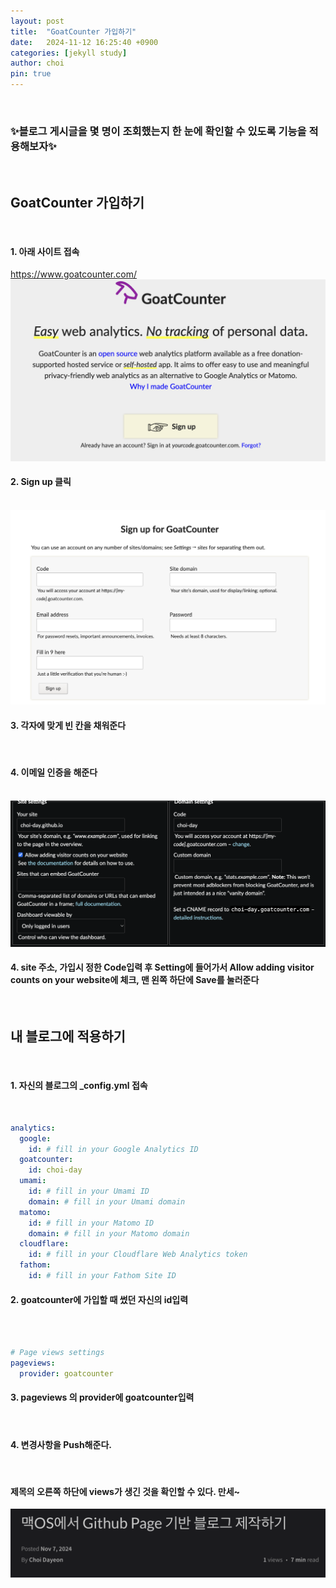 ```yaml
---
layout: post
title:  "GoatCounter 가입하기"
date:   2024-11-12 16:25:40 +0900
categories: [jekyll study]
author: choi
pin: true
---
```

&nbsp;
&nbsp;

### ✨블로그 게시글을 몇 명이 조회했는지 한 눈에 확인할 수 있도록 기능을 적용해보자✨
&nbsp;
&nbsp;
## GoatCounter 가입하기
&nbsp;
#### 1. 아래 사이트 접속

https://www.goatcounter.com/
&nbsp;
&nbsp;
![goatcounter main](/assets/img/views/GoatCounter_main.png)

#### 2. Sign up 클릭
&nbsp;
&nbsp;
![goatcounter signup](/assets/img/views/GoatCounter_signup.png)

#### 3. 각자에 맞게 빈 칸을 채워준다
&nbsp;
#### 4. 이메일 인증을 해준다
&nbsp;
&nbsp;
![goatcounter setting](/assets/img/views/GoatCounter_setting.png)
#### 4. site 주소, 가입시 정한 Code입력 후 Setting에 들어가서 Allow adding visitor counts on your website에 체크, 맨 왼쪽 하단에 Save를 눌러준다
&nbsp;
&nbsp;
&nbsp;
## 내 블로그에 적용하기
&nbsp;
#### 1. 자신의 블로그의 _config.yml 접속
&nbsp;
```yml
analytics:
  google:
    id: # fill in your Google Analytics ID
  goatcounter:
    id: choi-day
  umami:
    id: # fill in your Umami ID
    domain: # fill in your Umami domain
  matomo:
    id: # fill in your Matomo ID
    domain: # fill in your Matomo domain
  cloudflare:
    id: # fill in your Cloudflare Web Analytics token
  fathom:
    id: # fill in your Fathom Site ID
```
#### 2. goatcounter에 가입할 때 썼던 자신의 id입력
&nbsp;    
&nbsp;
```yml
# Page views settings
pageviews:
  provider: goatcounter
```
#### 3. pageviews 의 provider에 goatcounter입력
&nbsp;
#### 4. 변경사항을 Push해준다.

&nbsp;
&nbsp;

#### 제목의 오른쪽 하단에 views가 생긴 것을 확인할 수 있다. 만세~

![goatcounter finish](/assets/img/views/GoatCounter_finish.png)